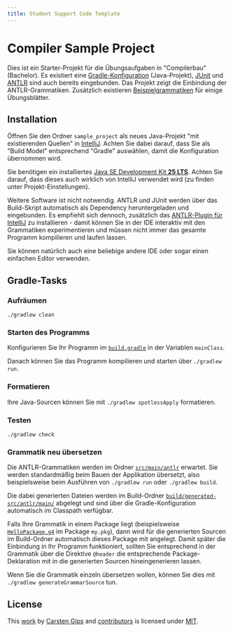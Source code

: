 ```yaml
---
title: Student Support Code Template
---
```


<!-- pandoc -s -f markdown -t markdown --columns=94  README.md -->

# Compiler Sample Project

Dies ist ein Starter-Projekt für die Übungsaufgaben in "Compilerbau" (Bachelor). Es existiert
eine [Gradle-Konfiguration](build.gradle) (Java-Projekt), [JUnit](https://junit.org/junit5/)
und [ANTLR](https://www.antlr.org/) sind auch bereits eingebunden. Das Projekt zeigt die
Einbindung der ANTLR-Grammatiken. Zusätzlich existieren [Beispielgrammatiken](src/main/antlr/)
für einige Übungsblätter.

## Installation

Öffnen Sie den Ordner `sample_project` als neues Java-Projekt "mit existierenden Quellen" in
[IntelliJ](https://www.jetbrains.com/idea/). Achten Sie dabei darauf, dass Sie als "Build
Model" entsprechend "Gradle" auswählen, damit die Konfiguration übernommen wird.

Sie benötigen ein installiertes [Java SE Development Kit **25 LTS**](https://jdk.java.net/25/).
Achten Sie darauf, dass dieses auch wirklich von IntelliJ verwendet wird (zu finden unter
Projekt-Einstellungen).

Weitere Software ist nicht notwendig. ANTLR und JUnit werden über das Build-Skript automatisch
als Dependency heruntergeladen und eingebunden. Es empfiehlt sich dennoch, zusätzlich das
[ANTLR-Plugin für IntelliJ](https://plugins.jetbrains.com/plugin/7358-antlr-v4) zu
installieren - damit können Sie in der IDE interaktiv mit den Grammatiken experimentieren und
müssen nicht immer das gesamte Programm kompilieren und laufen lassen.

Sie können natürlich auch eine beliebige andere IDE oder sogar einen einfachen Editor
verwenden.

## Gradle-Tasks

### Aufräumen

`./gradlew clean`

### Starten des Programms

Konfigurieren Sie Ihr Programm im [`build.gradle`](build.gradle) in der Variablen `mainClass`.

Danach können Sie das Programm kompilieren und starten über `./gradlew run`.

### Formatieren

Ihre Java-Sourcen können Sie mit `./gradlew spotlessApply` formatieren.

### Testen

`./gradlew check`

### Grammatik neu übersetzen

Die ANTLR-Grammatiken werden im Ordner [`src/main/antlr`](src/main/antlr/) erwartet. Sie
werden standardmäßig beim Bauen der Applikation übersetzt, also beispielsweise beim Ausführen
von `./gradlew run` oder `./gradlew build`.

Die dabei generierten Dateien werden im Build-Ordner
[`build/generated-src/antlr/main/`](build/generated-src/antlr/main/) abgelegt und sind über
die Gradle-Konfiguration automatisch im Classpath verfügbar.

Falls Ihre Grammatik in einem Package liegt (beispielsweise
[`HelloPackage.g4`](src/main/antlr/my/pkg/HelloPackage.g4) im Package `my.pkg`), dann wird für
die generierten Sourcen im Build-Ordner automatisch dieses Package mit angelegt. Damit später
die Einbindung in Ihr Programm funktioniert, sollten Sie entsprechend in der Grammatik über
die Direktive `@header` die entsprechende Package-Deklaration mit in die generierten Sourcen
hineingenerieren lassen.

Wenn Sie die Grammatik einzeln übersetzen wollen, können Sie dies mit
`./gradlew generateGrammarSource` tun.

## License

This [work](https://github.com/Compiler-CampusMinden/student-support-code-template) by
[Carsten Gips](https://github.com/cagix) and
[contributors](https://github.com/Compiler-CampusMinden/student-support-code-template/graphs/contributors)
is licensed under [MIT](LICENSE.md).
